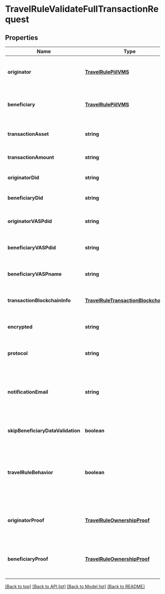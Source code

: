 # TravelRuleValidateFullTransactionRequest

## Properties

|Name | Type | Description | Notes|
|------------ | ------------- | ------------- | -------------|
|**originator** | [**TravelRulePiiIVMS**](TravelRulePiiIVMS.md) | Information about the originator of the transaction | [default to undefined]|
|**beneficiary** | [**TravelRulePiiIVMS**](TravelRulePiiIVMS.md) | Information about the beneficiary of the transaction | [default to undefined]|
|**transactionAsset** | **string** | The asset involved in the transaction | [optional] [default to undefined]|
|**transactionAmount** | **string** | The amount of the transaction | [optional] [default to undefined]|
|**originatorDid** | **string** | The DID of the transaction originator | [optional] [default to undefined]|
|**beneficiaryDid** | **string** | The DID of the transaction beneficiary | [optional] [default to undefined]|
|**originatorVASPdid** | **string** | The VASP ID of the transaction originator | [optional] [default to undefined]|
|**beneficiaryVASPdid** | **string** | The VASP ID of the transaction beneficiary | [optional] [default to undefined]|
|**beneficiaryVASPname** | **string** | The name of the VASP acting as the beneficiary | [optional] [default to undefined]|
|**transactionBlockchainInfo** | [**TravelRuleTransactionBlockchainInfo**](TravelRuleTransactionBlockchainInfo.md) | Information about the blockchain transaction | [optional] [default to undefined]|
|**encrypted** | **string** | Encrypted data related to the transaction | [optional] [default to undefined]|
|**protocol** | **string** | The protocol used to perform the travel rule | [optional] [default to undefined]|
|**notificationEmail** | **string** | The email address where a notification should be sent upon completion of the travel rule | [optional] [default to undefined]|
|**skipBeneficiaryDataValidation** | **boolean** | Whether to skip validation of beneficiary data | [optional] [default to undefined]|
|**travelRuleBehavior** | **boolean** | Whether to check if the transaction is a TRAVEL_RULE in the beneficiary VASP\&#39;s jurisdiction | [optional] [default to undefined]|
|**originatorProof** | [**TravelRuleOwnershipProof**](TravelRuleOwnershipProof.md) | Ownership proof related to the originator of the transaction | [optional] [default to undefined]|
|**beneficiaryProof** | [**TravelRuleOwnershipProof**](TravelRuleOwnershipProof.md) | Ownership proof related to the beneficiary of the transaction | [optional] [default to undefined]|




[[Back to top]](#) [[Back to API list]](../../README.md#documentation-for-api-endpoints) [[Back to Model list]](../../README.md#documentation-for-models) [[Back to README]](../../README.md)
